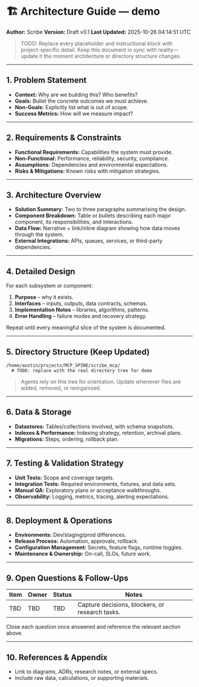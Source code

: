 # 🏗️ Architecture Guide — demo
**Author:** Scribe
**Version:** Draft v0.1
**Last Updated:** 2025-10-26 04:14:51 UTC

> TODO: Replace every placeholder and instructional block with project-specific detail. Keep this document in sync with reality—update it the moment architecture or directory structure changes.

---

## 1. Problem Statement
<!-- ID: problem_statement -->
- **Context:** Why are we building this? Who benefits?
- **Goals:** Bullet the concrete outcomes we must achieve.
- **Non-Goals:** Explicitly list what is out of scope.
- **Success Metrics:** How will we measure impact?

---

## 2. Requirements & Constraints
<!-- ID: requirements_constraints -->
- **Functional Requirements:** Capabilities the system must provide.
- **Non-Functional:** Performance, reliability, security, compliance.
- **Assumptions:** Dependencies and environmental expectations.
- **Risks & Mitigations:** Known risks with mitigation strategies.

---

## 3. Architecture Overview
<!-- ID: architecture_overview -->
- **Solution Summary:** Two to three paragraphs summarising the design.
- **Component Breakdown:** Table or bullets describing each major component, its responsibilities, and interactions.
- **Data Flow:** Narrative + link/inline diagram showing how data moves through the system.
- **External Integrations:** APIs, queues, services, or third-party dependencies.

---

## 4. Detailed Design
<!-- ID: detailed_design -->
For each subsystem or component:
1. **Purpose** – why it exists.
2. **Interfaces** – inputs, outputs, data contracts, schemas.
3. **Implementation Notes** – libraries, algorithms, patterns.
4. **Error Handling** – failure modes and recovery strategy.

Repeat until every meaningful slice of the system is documented.

---

## 5. Directory Structure (Keep Updated)
<!-- ID: directory_structure -->
```
/home/austin/projects/MCP_SPINE/scribe_mcp/
  # TODO: replace with the real directory tree for demo
```

> Agents rely on this tree for orientation. Update whenever files are added, removed, or reorganised.

---

## 6. Data & Storage
<!-- ID: data_storage -->
- **Datastores:** Tables/collections involved, with schema snapshots.
- **Indexes & Performance:** Indexing strategy, retention, archival plans.
- **Migrations:** Steps, ordering, rollback plan.

---

## 7. Testing & Validation Strategy
<!-- ID: testing_strategy -->
- **Unit Tests:** Scope and coverage targets.
- **Integration Tests:** Required environments, fixtures, and data sets.
- **Manual QA:** Exploratory plans or acceptance walkthroughs.
- **Observability:** Logging, metrics, tracing, alerting expectations.

---

## 8. Deployment & Operations
<!-- ID: deployment_operations -->
- **Environments:** Dev/staging/prod differences.
- **Release Process:** Automation, approvals, rollback.
- **Configuration Management:** Secrets, feature flags, runtime toggles.
- **Maintenance & Ownership:** On-call, SLOs, future work.

---

## 9. Open Questions & Follow-Ups
<!-- ID: open_questions -->
| Item | Owner | Status | Notes |
| ---- | ----- | ------ | ----- |
| TBD | TBD | TBD | Capture decisions, blockers, or research tasks. |

Close each question once answered and reference the relevant section above.

---

## 10. References & Appendix
<!-- ID: references_appendix -->
- Link to diagrams, ADRs, research notes, or external specs.
- Include raw data, calculations, or supporting materials.

